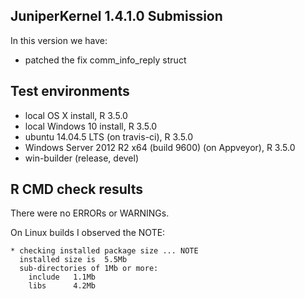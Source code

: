 ## JuniperKernel 1.4.1.0 Submission
In this version we have:
* patched the fix comm_info_reply struct

## Test environments
* local OS X install, R 3.5.0
* local Windows 10 install, R 3.5.0
* ubuntu 14.04.5 LTS (on travis-ci), R 3.5.0
* Windows Server 2012 R2 x64 (build 9600) (on Appveyor), R 3.5.0
* win-builder (release, devel)

## R CMD check results
There were no ERRORs or WARNINGs.

On Linux builds I observed the NOTE:

```
* checking installed package size ... NOTE
  installed size is  5.5Mb
  sub-directories of 1Mb or more:
    include   1.1Mb
    libs      4.2Mb
```
